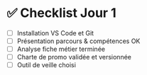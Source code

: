 # ✅ Checklist Jour 1

- [ ] Installation VS Code et Git
- [ ] Présentation parcours & compétences OK
- [ ] Analyse fiche métier terminée
- [ ] Charte de promo validée et versionnée
- [ ] Outil de veille choisi